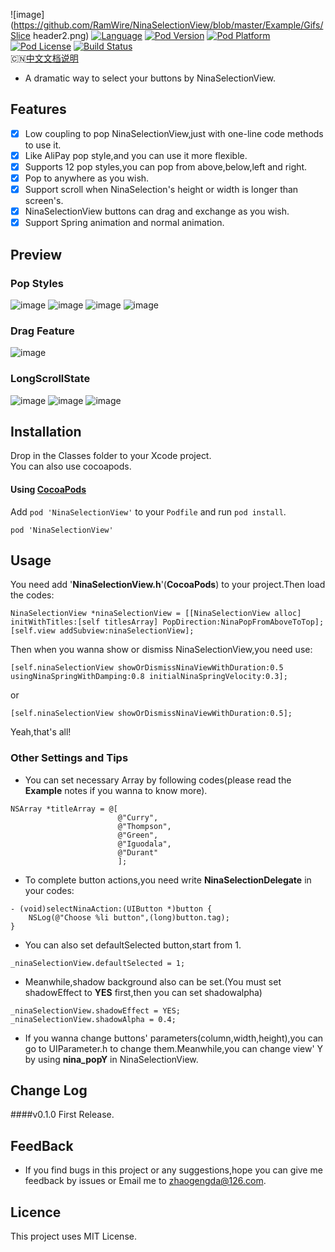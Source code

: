 ![image](https://github.com/RamWire/NinaSelectionView/blob/master/Example/Gifs/Slice header2.png)
[![Language](https://img.shields.io/badge/Language-%20Objective--C%20-orange.svg)](https://img.shields.io/badge/Language-%20Objective--C%20-orange.svg)
[![Pod Version](http://img.shields.io/cocoapods/v/NinaSelectionView.svg?style=flat)](http://cocoadocs.org/docsets/NinaSelectionView/)
[![Pod Platform](http://img.shields.io/cocoapods/p/NinaSelectionView.svg?style=flat)](http://cocoadocs.org/docsets/NinaSelectionView/)
[![Pod License](http://img.shields.io/cocoapods/l/NinaSelectionView.svg?style=flat)](https://www.apache.org/licenses/LICENSE-2.0.html)
[![Build Status](https://travis-ci.org/RamWire/NinaSelectionView.svg?branch=master)](https://travis-ci.org/RamWire/NinaSelectionView)<br />
🇨🇳[中文文档说明](https://github.com/RamWire/NinaSelectionView/blob/master/README_CN.md)
* A dramatic way to select your buttons by NinaSelectionView.

## Features
- [x] Low coupling to pop NinaSelectionView,just with one-line code methods to use it. 
- [x] Like AliPay pop style,and you can use it more flexible.
- [x] Supports 12 pop styles,you can pop from above,below,left and right. 
- [x] Pop to anywhere as you wish.
- [x] Support scroll when NinaSelection's height or width is longer than screen's.
- [x] NinaSelectionView buttons can drag and exchange as you wish.
- [x] Support Spring animation and normal animation.

## Preview
### Pop Styles
![image](https://github.com/RamWire/NinaSelectionView/blob/master/Example/Gifs/NinaSelectionViewAbove.gif)
![image](https://github.com/RamWire/NinaSelectionView/blob/master/Example/Gifs/NinaSelectionViewBelow.gif)
![image](https://github.com/RamWire/NinaSelectionView/blob/master/Example/Gifs/NinaSelectionViewLeft.gif)
![image](https://github.com/RamWire/NinaSelectionView/blob/master/Example/Gifs/NinaSelectionViewRight.gif)
### Drag Feature
![image](https://github.com/RamWire/NinaSelectionView/blob/master/Example/Gifs/NinaSelectionViewDrag.gif)
### LongScrollState
![image](https://github.com/RamWire/NinaSelectionView/blob/master/Example/Gifs/NinaSelectionViewHorizontal.gif)
![image](https://github.com/RamWire/NinaSelectionView/blob/master/Example/Gifs/NinaSelectionViewVertical.gif)
![image](https://github.com/RamWire/NinaSelectionView/blob/master/Example/Gifs/NinaSelectionViewScroll.gif)

## Installation

Drop in the Classes folder to your Xcode project.  
You can also use cocoapods.

#### Using [CocoaPods](http://cocoapods.org/)

Add `pod 'NinaSelectionView'` to your `Podfile` and run `pod install`.

```
pod 'NinaSelectionView'
```

## Usage
You need add '**NinaSelectionView.h**'(**CocoaPods**) to your project.Then load the codes:
```objc
NinaSelectionView *ninaSelectionView = [[NinaSelectionView alloc] initWithTitles:[self titlesArray] PopDirection:NinaPopFromAboveToTop];
[self.view addSubview:ninaSelectionView];
```
Then when you wanna show or dismiss NinaSelectionView,you need use:
```objc
[self.ninaSelectionView showOrDismissNinaViewWithDuration:0.5 usingNinaSpringWithDamping:0.8 initialNinaSpringVelocity:0.3];
```
or
```objc
[self.ninaSelectionView showOrDismissNinaViewWithDuration:0.5];
```
Yeah,that's all!

### Other Settings and Tips
* You can set necessary Array by following codes(please read the **Example** notes if you wanna to know more).
```objc
NSArray *titleArray = @[
                        @"Curry",
                        @"Thompson",
                        @"Green",
                        @"Iguodala",
                        @"Durant"
                        ];
```
* To complete button actions,you need write **NinaSelectionDelegate** in your codes:
```objc
- (void)selectNinaAction:(UIButton *)button {
    NSLog(@"Choose %li button",(long)button.tag);
}
```
* You can also set defaultSelected button,start from 1.
```objc
_ninaSelectionView.defaultSelected = 1;
```
* Meanwhile,shadow background also can be set.(You must set shadowEffect to **YES** first,then you can set shadowalpha)
```objc
_ninaSelectionView.shadowEffect = YES;
_ninaSelectionView.shadowAlpha = 0.4;
```
* If you wanna change buttons' parameters(column,width,height),you can go to UIParameter.h to change them.Meanwhile,you can change view' Y by using **nina_popY** in NinaSelectionView.

## Change Log
####v0.1.0
First Release.

## FeedBack
* If you find bugs in this project or any suggestions,hope you can give me feedback by issues or Email me to zhaogengda@126.com.

## Licence

This project uses MIT License.
